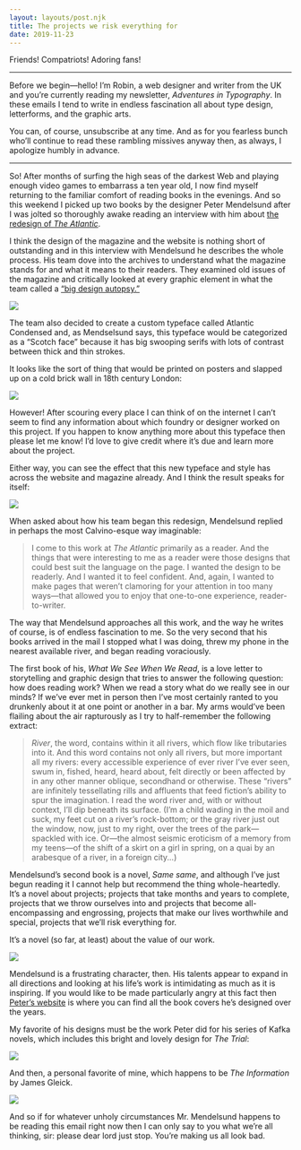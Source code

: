 ```yaml
---
layout: layouts/post.njk
title: The projects we risk everything for
date: 2019-11-23
---
```


Friends! Compatriots! Adoring fans!

---

Before we begin—hello! I’m Robin, a web designer and writer from the UK and you’re currently reading my newsletter, _Adventures in Typography_. In these emails I tend to write in endless fascination all about type design, letterforms, and the graphic arts.

You can, of course, unsubscribe at any time. And as for you fearless bunch who’ll continue to read these rambling missives anyway then, as always, I apologize humbly in advance.

---

So! After months of surfing the high seas of the darkest Web and playing enough video games to embarrass a ten year old, I now find myself returning to the familiar comfort of reading books in the evenings. And so this weekend I picked up two books by the designer Peter Mendelsund after I was jolted so thoroughly awake reading an interview with him about [the redesign of _The Atlantic_](https://www.theatlantic.com/news/archive/2019/11/introducing-new-look-atlantic/601762/).

I think the design of the magazine and the website is nothing short of outstanding and in this interview with Mendelsund he describes the whole process. His team dove into the archives to understand what the magazine stands for and what it means to their readers. They examined old issues of the magazine and critically looked at every graphic element in what the team called a [“big design autopsy.”](https://www.youtube.com/watch?v=TlkzewtoJ8Q&feature=emb_title)

![](https://buttondown.s3.us-west-2.amazonaws.com/images/acc1d3fb-3c90-4518-bfc8-bbe9bfefc9f7.jpg)

The team also decided to create a custom typeface called Atlantic Condensed and, as Mendselsund says, this typeface would be categorized as a “Scotch face” because it has big swooping serifs with lots of contrast between thick and thin strokes.

It looks like the sort of thing that would be printed on posters and slapped up on a cold brick wall in 18th century London:

![](https://buttondown.s3.us-west-2.amazonaws.com/images/db8b2e9f-cffc-4f70-93aa-edaf02db9712.jpg)

However! After scouring every place I can think of on the internet I can’t seem to find any information about which foundry or designer worked on this project. If you happen to know anything more about this typeface then please let me know! I’d love to give credit where it’s due and learn more about the project.

Either way, you can see the effect that this new typeface and style has across the website and magazine already. And I think the result speaks for itself:

![](https://buttondown.s3.us-west-2.amazonaws.com/images/f3f6142d-7799-4cfa-a317-f2f7f189be00.jpg)

When asked about how his team began this redesign, Mendelsund replied in perhaps the most Calvino-esque way imaginable:

> I come to this work at _The Atlantic_ primarily as a reader. And the things that were interesting to me as a reader were those designs that could best suit the language on the page. I wanted the design to be readerly. And I wanted it to feel confident. And, again, I wanted to make pages that weren’t clamoring for your attention in too many ways—that allowed you to enjoy that one-to-one experience, reader-to-writer.

The way that Mendelsund approaches all this work, and the way he writes of course, is of endless fascination to me. So the very second that his books arrived in the mail I stopped what I was doing, threw my phone in the nearest available river, and began reading voraciously.

The first book of his, _What We See When We Read_, is a love letter to storytelling and graphic design that tries to answer the following question: how does reading work? When we read a story what do we really see in our minds? If we’ve ever met in person then I’ve most certainly ranted to you drunkenly about it at one point or another in a bar. My arms would’ve been flailing about the air rapturously as I try to half-remember the following extract:

> _River_, the word, contains within it all rivers, which flow like tributaries into it. And this word contains not only all rivers, but more important all my rivers: every accessible experience of ever river I’ve ever seen, swum in, fished, heard, heard about, felt directly or been affected by in any other manner oblique, secondhand or otherwise. These “rivers” are infinitely tessellating rills and affluents that feed fiction’s ability to spur the imagination. I read the word river and, with or without context, I’ll dip beneath its surface. (I’m a child wading in the moil and suck, my feet cut on a river’s rock-bottom; or the gray river just out the window, now, just to my right, over the trees of the park—spackled with ice. Or—the almost seismic eroticism of a memory from my teens—of the shift of a skirt on a girl in spring, on a quai by an arabesque of a river, in a foreign city...)

Mendelsund’s second book is a novel, _Same same_, and although I’ve just begun reading it I cannot help but recommend the thing whole-heartedly. It’s a novel about projects; projects that take months and years to complete, projects that we throw ourselves into and projects that become all-encompassing and engrossing, projects that make our lives worthwhile and special, projects that we’ll risk everything for.

It’s a novel (so far, at least) about the value of our work.

![](https://buttondown.s3.us-west-2.amazonaws.com/images/c7d6ee7e-8d11-425d-88d9-18ceee5761da.jpg)

Mendelsund is a frustrating character, then. His talents appear to expand in all directions and looking at his life’s work is intimidating as much as it is inspiring. If you would like to be made particularly angry at this fact then [Peter’s website](https://www.petermendelsund.com/covers) is where you can find all the book covers he’s designed over the years.

My favorite of his designs must be the work Peter did for his series of Kafka novels, which includes this bright and lovely design for _The Trial_:

![](https://buttondown.s3.us-west-2.amazonaws.com/images/f8bc07d3-1911-424a-a260-869bb63a167a.jpg)

And then, a personal favorite of mine, which happens to be _The Information_ by James Gleick.

![](https://buttondown.s3.us-west-2.amazonaws.com/images/1eea3156-20e7-46e3-a980-ddc8cd724907.jpeg)

And so if for whatever unholy circumstances Mr. Mendelsund happens to be reading this email right now then I can only say to you what we’re all thinking, sir: please dear lord just stop. You’re making us all look bad.
